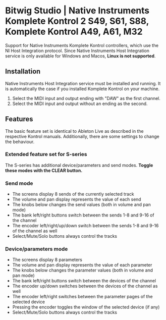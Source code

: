 # Bitwig Studio | Native Instruments Komplete Kontrol 2 S49, S61, S88, Komplete Kontrol A49, A61, M32

Support for Native Instruments Komplete Kontrol controllers, which use the NI Host Integration protocol.
Since Native Instruments Host Integration service is only available for Windows and Macos,  **Linux is not supported**.

## Installation

Native Instruments Host Integration service must be installed and running. It is automatically the case
if you installed Komplete Kontrol on your machine.

1. Select the MIDI input and output ending with "DAW" as the first channel.
2. Select the MIDI input and output without an ending as the second.

## Features

The basic feature set is identical to Ableton Live as described in the respective Kontrol manuals.
Additionally, there are some settings to change the behaviour.

### Extended feature set for S-series

The S-series has additional device/parameters and send modes. **Toggle these modes with the CLEAR button.**

### Send mode

* The screens display 8 sends of the currently selected track
* The volume and pan display represents the value of each send
* The knobs below changes the send values (both in volume and pan mode)
* The bank left/right buttons switch between the sends 1-8 and 9-16 of the channel
* The encoder left/right/up/down switch between the sends 1-8 and 9-16 of the channel as well
* Select/Mute/Solo buttons always control the tracks

### Device/parameters mode

* The screens display 8 parameters
* The volume and pan display represents the value of each parameter
* The knobs below changes the parameter values (both in volume and pan mode)
* The bank left/right buttons switch between the devices of the channel
* The encoder up/down switches between the devices of the channel as well
* The encoder left/right switches between the parameter pages of the selected device
* Pressing the encoder toggles the window of the selected device (if any)
* Select/Mute/Solo buttons always control the tracks
